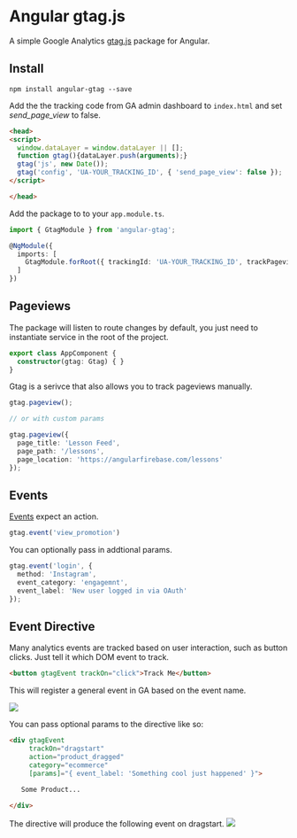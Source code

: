 # Angular gtag.js

A simple Google Analytics [gtag.js](https://developers.google.com/analytics/devguides/collection/gtagjs/) package for Angular. 

## Install

```
npm install angular-gtag --save
```

Add the the tracking code from GA admin dashboard to `index.html` and set *send_page_view* to false.

```html
<head>
<script>
  window.dataLayer = window.dataLayer || [];
  function gtag(){dataLayer.push(arguments);}
  gtag('js', new Date());
  gtag('config', 'UA-YOUR_TRACKING_ID', { 'send_page_view': false });
</script>

</head>
```

Add the package to to your `app.module.ts`. 

```ts
import { GtagModule } from 'angular-gtag';

@NgModule({
  imports: [
    GtagModule.forRoot({ trackingId: 'UA-YOUR_TRACKING_ID', trackPageviews: true })
  ]
})
```

## Pageviews

The package will listen to route changes by default, you just need to instantiate service in the root of the project. 

```ts
export class AppComponent {
  constructor(gtag: Gtag) { }
}
```

Gtag is a serivce that also allows you to track pageviews manually. 

```ts
gtag.pageview();

// or with custom params

gtag.pageview({ 
  page_title: 'Lesson Feed',
  page_path: '/lessons',
  page_location: 'https://angularfirebase.com/lessons'
});
```

## Events

[Events](https://developers.google.com/analytics/devguides/collection/gtagjs/events) expect an action. 

```ts
gtag.event('view_promotion')
```

You can optionally pass in addtional params.


```ts
gtag.event('login', { 
  method: 'Instagram',
  event_category: 'engagemnt',
  event_label: 'New user logged in via OAuth'
});
```


## Event Directive

Many analytics events are tracked based on user interaction, such as button clicks. Just tell it which DOM event to track.  

```html
<button gtagEvent trackOn="click">Track Me</button>
```

This will register a general event in GA based on the event name.

![](https://firebasestorage.googleapis.com/v0/b/firestarter-96e46.appspot.com/o/assets%2Fevent-gtag.png?alt=media&token=8f70e408-0300-472b-ab99-75893bef26fb)

You can pass optional params to the directive like so:

```html
<div gtagEvent
     trackOn="dragstart" 
     action="product_dragged"
     category="ecommerce" 
     [params]="{ event_label: 'Something cool just happened' }">

   Some Product...
   
</div>
```

The directive will produce the following event on dragstart. 
![](https://firebasestorage.googleapis.com/v0/b/firestarter-96e46.appspot.com/o/assets%2Fevent-gtag2.png?alt=media&token=213e2c60-6892-42a9-ac21-e828114e423a)